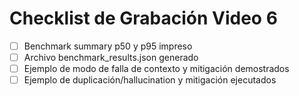 # Checklist de Grabación Video 6

- [ ] Benchmark summary p50 y p95 impreso
- [ ] Archivo benchmark_results.json generado
- [ ] Ejemplo de modo de falla de contexto y mitigación demostrados
- [ ] Ejemplo de duplicación/hallucination y mitigación ejecutados
